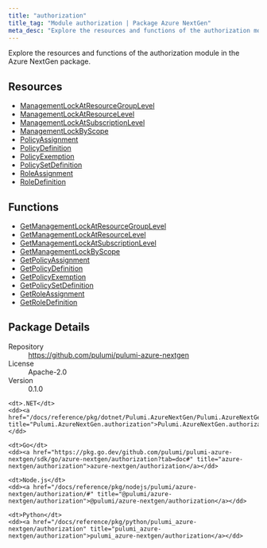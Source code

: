 ```yaml
---
title: "authorization"
title_tag: "Module authorization | Package Azure NextGen"
meta_desc: "Explore the resources and functions of the authorization module in the Azure NextGen package."
---
```


<!-- WARNING: this file was generated by Pulumi Docs Generator. -->
<!-- Do not edit by hand unless you're certain you know what you are doing! -->

Explore the resources and functions of the authorization module in the Azure NextGen package.

<h2 id="resources">Resources</h2>
<ul class="api">
    <li><a href="managementlockatresourcegrouplevel" title="ManagementLockAtResourceGroupLevel"><span class="symbol resource"></span>ManagementLockAtResourceGroupLevel</a></li>
    <li><a href="managementlockatresourcelevel" title="ManagementLockAtResourceLevel"><span class="symbol resource"></span>ManagementLockAtResourceLevel</a></li>
    <li><a href="managementlockatsubscriptionlevel" title="ManagementLockAtSubscriptionLevel"><span class="symbol resource"></span>ManagementLockAtSubscriptionLevel</a></li>
    <li><a href="managementlockbyscope" title="ManagementLockByScope"><span class="symbol resource"></span>ManagementLockByScope</a></li>
    <li><a href="policyassignment" title="PolicyAssignment"><span class="symbol resource"></span>PolicyAssignment</a></li>
    <li><a href="policydefinition" title="PolicyDefinition"><span class="symbol resource"></span>PolicyDefinition</a></li>
    <li><a href="policyexemption" title="PolicyExemption"><span class="symbol resource"></span>PolicyExemption</a></li>
    <li><a href="policysetdefinition" title="PolicySetDefinition"><span class="symbol resource"></span>PolicySetDefinition</a></li>
    <li><a href="roleassignment" title="RoleAssignment"><span class="symbol resource"></span>RoleAssignment</a></li>
    <li><a href="roledefinition" title="RoleDefinition"><span class="symbol resource"></span>RoleDefinition</a></li>
</ul>

<h2 id="functions">Functions</h2>
<ul class="api">
    <li><a href="getmanagementlockatresourcegrouplevel" title="GetManagementLockAtResourceGroupLevel"><span class="symbol function"></span>GetManagementLockAtResourceGroupLevel</a></li>
    <li><a href="getmanagementlockatresourcelevel" title="GetManagementLockAtResourceLevel"><span class="symbol function"></span>GetManagementLockAtResourceLevel</a></li>
    <li><a href="getmanagementlockatsubscriptionlevel" title="GetManagementLockAtSubscriptionLevel"><span class="symbol function"></span>GetManagementLockAtSubscriptionLevel</a></li>
    <li><a href="getmanagementlockbyscope" title="GetManagementLockByScope"><span class="symbol function"></span>GetManagementLockByScope</a></li>
    <li><a href="getpolicyassignment" title="GetPolicyAssignment"><span class="symbol function"></span>GetPolicyAssignment</a></li>
    <li><a href="getpolicydefinition" title="GetPolicyDefinition"><span class="symbol function"></span>GetPolicyDefinition</a></li>
    <li><a href="getpolicyexemption" title="GetPolicyExemption"><span class="symbol function"></span>GetPolicyExemption</a></li>
    <li><a href="getpolicysetdefinition" title="GetPolicySetDefinition"><span class="symbol function"></span>GetPolicySetDefinition</a></li>
    <li><a href="getroleassignment" title="GetRoleAssignment"><span class="symbol function"></span>GetRoleAssignment</a></li>
    <li><a href="getroledefinition" title="GetRoleDefinition"><span class="symbol function"></span>GetRoleDefinition</a></li>
</ul>

<h2 id="package-details">Package Details</h2>
<dl class="package-details">
	<dt>Repository</dt>
	<dd><a href="https://github.com/pulumi/pulumi-azure-nextgen">https://github.com/pulumi/pulumi-azure-nextgen</a></dd>
	<dt>License</dt>
	<dd>Apache-2.0</dd>
	<dt>Version</dt>
	<dd>0.1.0</dd>
</dl>



<dl class="tabular">

    <dt>.NET</dt>
    <dd><a href="/docs/reference/pkg/dotnet/Pulumi.AzureNextGen/Pulumi.AzureNextGen.authorization.html" title="Pulumi.AzureNextGen.authorization">Pulumi.AzureNextGen.authorization</a></dd>

    <dt>Go</dt>
    <dd><a href="https://pkg.go.dev/github.com/pulumi/pulumi-azure-nextgen/sdk/go/azure-nextgen/authorization?tab=doc#" title="azure-nextgen/authorization">azure-nextgen/authorization</a></dd>

    <dt>Node.js</dt>
    <dd><a href="/docs/reference/pkg/nodejs/pulumi/azure-nextgen/authorization/#" title="@pulumi/azure-nextgen/authorization">@pulumi/azure-nextgen/authorization</a></dd>

    <dt>Python</dt>
    <dd><a href="/docs/reference/pkg/python/pulumi_azure-nextgen/authorization" title="pulumi_azure-nextgen/authorization">pulumi_azure-nextgen/authorization</a></dd>

</dl>

